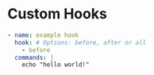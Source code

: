 # Custom Hooks

```yaml
- name: example hook
  hook: # Options: before, after or all
    - before
  commands: |
    echo "hello world!"
```
